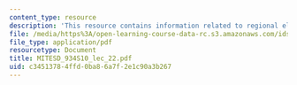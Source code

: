 ```yaml
---
content_type: resource
description: 'This resource contains information related to regional electricity markets. '
file: /media/https%3A/open-learning-course-data-rc.s3.amazonaws.com/ids-505j-engineering-economics-and-regulation-of-the-electric-power-sector-spring-2010/c34513784ffd0ba86a7f2e1c90a3b267_MITESD_934S10_lec_22.pdf
file_type: application/pdf
resourcetype: Document
title: MITESD_934S10_lec_22.pdf
uid: c3451378-4ffd-0ba8-6a7f-2e1c90a3b267
---
```

